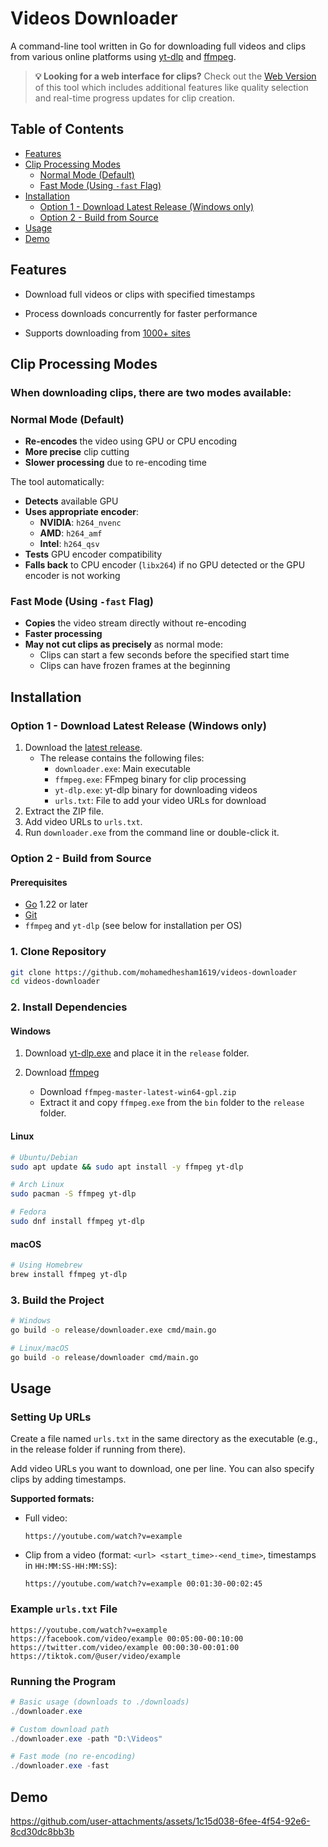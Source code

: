 # Videos Downloader

A command-line tool written in Go for downloading full videos and clips from various online platforms using [yt-dlp](https://github.com/yt-dlp/yt-dlp) and [ffmpeg](https://github.com/FFmpeg/FFmpeg).

> **💡 Looking for a web interface for clips?** Check out the [Web Version](https://github.com/mohamedhesham1619/clipper) of this tool which includes additional features like quality selection and real-time progress updates for clip creation.

## Table of Contents
- [Features](#features)
- [Clip Processing Modes](#clip-processing-modes)
  - [Normal Mode (Default)](#normal-mode-default)
  - [Fast Mode (Using `-fast` Flag)](#fast-mode-using--fast-flag)
- [Installation](#installation)
  - [Option 1 - Download Latest Release (Windows only)](#option-1---download-latest-release-windows-only)
  - [Option 2 - Build from Source](#option-2---build-from-source)
- [Usage](#usage)
- [Demo](#demo)

## Features
- Download full videos or clips with specified timestamps

- Process downloads concurrently for faster performance

- Supports downloading from [1000+ sites](https://github.com/yt-dlp/yt-dlp/blob/master/supportedsites.md)


## Clip Processing Modes
### When downloading clips, there are two modes available:

### Normal Mode (Default)

- **Re-encodes** the video using GPU or CPU encoding
- **More precise** clip cutting
- **Slower processing** due to re-encoding time

The tool automatically:
- **Detects** available GPU
- **Uses appropriate encoder**:
  - **NVIDIA**: `h264_nvenc`
  - **AMD**: `h264_amf`
  - **Intel**: `h264_qsv`
- **Tests** GPU encoder compatibility
- **Falls back** to CPU encoder (`libx264`) if no GPU detected or the GPU encoder is not working


### Fast Mode (Using `-fast` Flag)

- **Copies** the video stream directly without re-encoding
- **Faster processing**
- **May not cut clips as precisely** as normal mode:
  - Clips can start a few seconds before the specified start time
  - Clips can have frozen frames at the beginning


## Installation

### Option 1 - Download Latest Release (Windows only)
1. Download the [latest release](https://drive.google.com/file/d/1hPOFOAebPspRruxmSvxdyORNsBoGDuJn/view?usp=drive_link).
   - The release contains the following files:
     - `downloader.exe`: Main executable
     - `ffmpeg.exe`: FFmpeg binary for clip processing
     - `yt-dlp.exe`: yt-dlp binary for downloading videos
     - `urls.txt`: File to add your video URLs for download
2. Extract the ZIP file.
3. Add video URLs to `urls.txt`.
4. Run `downloader.exe` from the command line or double-click it.

### Option 2 - Build from Source

#### Prerequisites
- [Go](https://go.dev/doc/install) 1.22 or later
- [Git](https://git-scm.com/downloads)
- `ffmpeg` and `yt-dlp` (see below for installation per OS)

### 1. Clone Repository
```bash
git clone https://github.com/mohamedhesham1619/videos-downloader
cd videos-downloader 
```

### 2. Install Dependencies
#### Windows
1. Download [yt-dlp.exe](https://github.com/yt-dlp/yt-dlp/releases) and place it in the `release` folder.

2. Download [ffmpeg](https://github.com/BtbN/FFmpeg-Builds/releases) 
    - Download `ffmpeg-master-latest-win64-gpl.zip` 
    - Extract it and copy `ffmpeg.exe` from the `bin` folder to the `release` folder.

#### Linux

``` bash
# Ubuntu/Debian
sudo apt update && sudo apt install -y ffmpeg yt-dlp

# Arch Linux
sudo pacman -S ffmpeg yt-dlp

# Fedora
sudo dnf install ffmpeg yt-dlp
```

#### macOS
```bash
# Using Homebrew
brew install ffmpeg yt-dlp
```

### 3. Build the Project
```bash
# Windows
go build -o release/downloader.exe cmd/main.go

# Linux/macOS
go build -o release/downloader cmd/main.go
```
## Usage

### Setting Up URLs

Create a file named `urls.txt` in the same directory as the executable (e.g., in the release folder if running from there).

Add video URLs you want to download, one per line. You can also specify clips by adding timestamps.

**Supported formats:**

- Full video:  
  ```
  https://youtube.com/watch?v=example
  ```
- Clip from a video (format: `<url> <start_time>-<end_time>`, timestamps in `HH:MM:SS-HH:MM:SS`):  

  ```
  https://youtube.com/watch?v=example 00:01:30-00:02:45
  ```


### Example `urls.txt` File
```plaintext
https://youtube.com/watch?v=example
https://facebook.com/video/example 00:05:00-00:10:00
https://twitter.com/video/example 00:00:30-00:01:00
https://tiktok.com/@user/video/example 
```

### Running the Program
```powershell
# Basic usage (downloads to ./downloads)
./downloader.exe

# Custom download path
./downloader.exe -path "D:\Videos"

# Fast mode (no re-encoding)
./downloader.exe -fast
```

## Demo



https://github.com/user-attachments/assets/1c15d038-6fee-4f54-92e6-8cd30dc8bb3b




